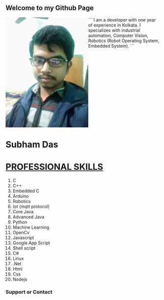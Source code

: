 ## Welcome to my Github Page



<img src="images/IMG_20201218_191808%20(3).jpeg" align="left" alt="subham das" width=270 />
```
I am a developer with one year of experience in Kolkata. 
I specializes with industrial automation, Computer Vision, 
Robotics (Robot Operating System, Embedded System).
```
 <br clear="left"/>
<h1 align="left">Subham Das</h1>


<h1><u>PROFESSIONAL SKILLS</u></h1>

1. C
2. C++
3. Embedded C
4. Arduino
5. Robotics
6. Iot (mqtt protocol)
7. Core Java
8. Advanced Java
9. Python
10. Machine Learning
11. OpenCv
12. Javascript
13. Google App Script
14. Shell script
15. C#
16. Linux
17. .Net
18. Html
19. Css
20. Nodejs

### Support or Contact
